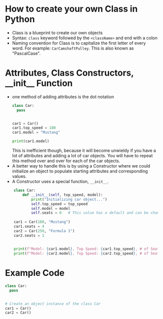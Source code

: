 # How to create your own Class in Python
- Class is a blueprint to create our own objects
- Syntax: `class` keyword followed by the `<className>` and end with a colon
- Naming convention for Class is to capitalize the first letter of every word.
For example: `CarCamshaftPulley`. This is also known as "PascalCase".

# Attributes, Class Constructors, \_\_init\_\_ Function
- one method of adding attributes is the dot notation
    ```python
    class Car:
      pass
      
    
    car1 = Car()
    car1.top_speed = 180
    car1.model = "Mustang"
    
    print(car1.model)
    ```
    This is inefficient though, because it will become unwieldy if you have a lot of attributes
    and adding a lot of car objects. You will have to repeat this method over and over for each
    of the car objects.
- A better way to handle this is by using a Constructor where we could initialize an object to
populate starting attributes and corresponding values.
- A Constructor uses a special function, `__init__`.
```python
    class Car:
        def __init__(self, top_speed, model):
            print("Initializing car object...")
            self.top_speed = top_speed
            self.model = model
            self.seats = 0   # This value has a default and can be changed directly
    
    car1 = Car(180, "Mustang")
    car1.seats = 4
    car2 = Car(250, "Formula 1")
    car2.seats = 1
    
    
    print(f"Model: {car1.model}, Top Speed: {car1.top_speed}, # of Seats: {car1.seats}")
    print(f"Model: {car2.model}, Top Speed: {car2.top_speed}, # of Seats: {car2.seats}"")
```




# Example Code
```python
class Car:
  pass
  

# Create an object instance of the class Car
car1 = Car()
car2 = Car()
```
